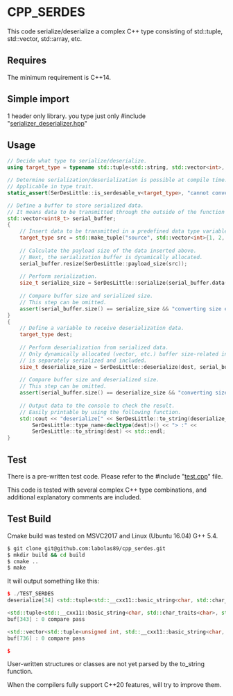 # CPP_SERDES

This code serialize/deserialize a complex C++ type consisting of std::tuple, std::vector, std::array, etc.

## Requires

The minimum requirement is C++14.

## Simple import

1 header only library. you type just only #include "[serializer_deserializer.hpp](https://github.com/labolas89/cpp_serdes/blob/master/include/serializer_deserializer.hpp)"

## Usage

```c++
// Decide what type to serialize/deserialize.
using target_type = typename std::tuple<std::string, std::vector<int>, double>;

// Determine serialization/deserialization is possible at compile time. 
// Applicable in type trait.
static_assert(SerDesLittle::is_serdesable_v<target_type>, "cannot convert");

// Define a buffer to store serialized data.
// It means data to be transmitted through the outside of the function or communication interface
std::vector<uint8_t> serial_buffer;
{	
	// Insert data to be transmitted in a predefined data type variable.
	target_type src = std::make_tuple("source", std::vector<int>{1, 2, 3}, 4.0);
    
	// Calculate the payload size of the data inserted above.
	// Next, the serialization buffer is dynamically allocated.
	serial_buffer.resize(SerDesLittle::payload_size(src));
    
	// Perform serialization.
	size_t serialize_size = SerDesLittle::serialize(serial_buffer.data(), src);
    
	// Compare buffer size and serialized size. 
	// This step can be omitted.
	assert(serial_buffer.size() == serialize_size && "converting size error");
}
{
	// Define a variable to receive deserialization data.
	target_type dest;
    
	// Perform deserialization from serialized data.
	// Only dynamically allocated (vector, etc.) buffer size-related information 
	// is separately serialized and included.
	size_t deserialize_size = SerDesLittle::deserialize(dest, serial_buffer.data());
    
	// Compare buffer size and deserialized size.
	// This step can be omitted.
	assert(serial_buffer.size() == deserialize_size && "converting size error");
    
	// Output data to the console to check the result.
	// Easily printable by using the following function.
	std::cout << "deserialize[" << SerDesLittle::to_string(deserialize_size) << "] <" << 
		SerDesLittle::type_name<decltype(dest)>() << "> :" <<
		SerDesLittle::to_string(dest) << std::endl;
}
```

## Test

There is a pre-written test code.
Please refer to the #include "[test.cpp](https://github.com/labolas89/cpp_serdes/blob/master/src/test.cpp)" file. 

This code is tested with several complex C++ type combinations, and additional explanatory comments are included.

## Test Build

Cmake build was tested on MSVC2017 and Linux (Ubuntu 16.04) G++ 5.4.

```bash
$ git clone git@github.com:labolas89/cpp_serdes.git
$ mkdir build && cd build
$ cmake ..
$ make
```

It will output something like this:

```c++
$ ./TEST_SERDES
deserialize[34] <std::tuple<std::__cxx11::basic_string<char, std::char_traits<char>, std::allocator<char> >, std::vector<int, std::allocator<int> >, double>> :{"source", {1, 2, 3}, 4.000000}

<std::tuple<std::__cxx11::basic_string<char, std::char_traits<char>, std::allocator<char> >, std::vector<triviallyCopyableStruct, std::allocator<triviallyCopyableStruct> > >> : {"COMPLEX_O6 test", {triviallyCopyableStruct, triviallyCopyableStruct, triviallyCopyableStruct, triviallyCopyableStruct, triviallyCopyableStruct}}
buf[343] : 0 compare pass

<std::vector<std::tuple<unsigned int, std::__cxx11::basic_string<char, std::char_traits<char>, std::allocator<char> >, std::array<std::vector<containCopyableStaticMemberStruct, std::allocator<containCopyableStaticMemberStruct> >, 4ul>, arithmeticStruct, bytePackStruct>, std::allocator<std::tuple<unsigned int, std::__cxx11::basic_string<char, std::char_traits<char>, std::allocator<char> >, std::array<std::vector<containCopyableStaticMemberStruct, std::allocator<containCopyableStaticMemberStruct> >, 4ul>, arithmeticStruct, bytePackStruct> > >> : {{861021530, "COMPLEX_O9 test0", {{containCopyableStaticMemberStruct}, {containCopyableStaticMemberStruct, containCopyableStaticMemberStruct}, {containCopyableStaticMemberStruct, containCopyableStaticMemberStruct, containCopyableStaticMemberStruct}, {containCopyableStaticMemberStruct, containCopyableStaticMemberStruct, containCopyableStaticMemberStruct, containCopyableStaticMemberStruct}}, arithmeticStruct, bytePackStruct}, {1734575198, "COMPLEX_O9 test1", {{containCopyableStaticMemberStruct}, {containCopyableStaticMemberStruct, containCopyableStaticMemberStruct}, {containCopyableStaticMemberStruct, containCopyableStaticMemberStruct, containCopyableStaticMemberStruct}, {containCopyableStaticMemberStruct, containCopyableStaticMemberStruct, containCopyableStaticMemberStruct, containCopyableStaticMemberStruct}}, arithmeticStruct, bytePackStruct}, {1632621729, "COMPLEX_O9 test2", {{containCopyableStaticMemberStruct}, {containCopyableStaticMemberStruct, containCopyableStaticMemberStruct}, {containCopyableStaticMemberStruct, containCopyableStaticMemberStruct, containCopyableStaticMemberStruct}, {containCopyableStaticMemberStruct, containCopyableStaticMemberStruct, containCopyableStaticMemberStruct, containCopyableStaticMemberStruct}}, arithmeticStruct, bytePackStruct}}
buf[736] : 0 compare pass

$
```

User-written structures or classes are not yet parsed by the to_string function.

When the compilers fully support C++20 features, will try to improve them.

